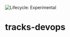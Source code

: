 ![Lifecycle: Experimental](https://img.shields.io/badge/Lifecycle-Experimental-339999)

# tracks-devops

